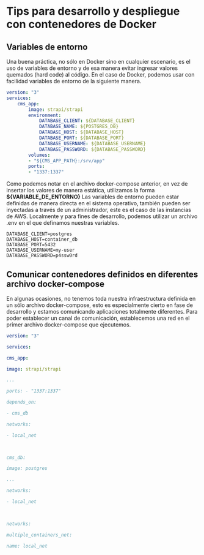 # Tips para desarrollo y despliegue con contenedores de Docker

## Variables de entorno
Una buena práctica, no sólo en Docker sino en cualquier escenario, es el uso de variables de entorno y de esa manera evitar ingresar valores quemados (hard code) al código.
En el caso de Docker, podemos usar con facilidad variables de entorno de la siguiente manera.
```yaml
version: "3"
services:
	cms_app:
		image: strapi/strapi
		environment:
			DATABASE_CLIENT: ${DATABASE_CLIENT}
			DATABASE_NAME: ${POSTGRES_DB}
			DATABASE_HOST: ${DATABASE_HOST}
			DATABASE_PORT: ${DATABASE_PORT}
			DATABASE_USERNAME: ${DATABASE_USERNAME}
			DATABASE_PASSWORD: ${DATABASE_PASSWORD}
		volumes:
		- "${CMS_APP_PATH}:/srv/app"
		ports:
		- "1337:1337"
```
Como podemos notar en el archivo docker-compose anterior, en vez de insertar los valores de manera estática, utilizamos la forma **${VARIABLE_DE_ENTORNO}**
Las variables de entorno pueden estar definidas de manera directa en el sistema operativo, también pueden ser inyectadas a través de un administrador, este es el caso de las instancias de AWS. Localmente y para fines de desarrollo, podemos utilizar un archivo .env en el que definamos nuestras variables.
```
DATABASE_CLIENT=postgres
DATABASE_HOST=container_db
DATABASE_PORT=5432
DATABASE_USERNAME=my-user
DATABASE_PASSWORD=p4ssw0rd
```
## Comunicar contenedores definidos en diferentes archivo docker-compose
En algunas ocasiones, no tenemos toda nuestra infraestructura definida en un sólo archivo docker-compose, esto es especialmente cierto en fase de desarrollo y estamos comunicando aplicaciones totalmente diferentes.
Para poder establecer un canal de comunicación, establecemos una red en el primer archivo docker-compose que ejecutemos.
```yaml
version: "3"

services:

cms_app:

image: strapi/strapi

...

ports: - "1337:1337"

depends_on:

- cms_db

networks:

- local_net

  

cms_db:

image: postgres

...

networks:

- local_net

  

networks:

multiple_containers_net:

name: local_net
```
<!--stackedit_data:
eyJoaXN0b3J5IjpbNDg2NDc2NTQ4LDc5ODEzNTI4NCw2NzMxMT
I4NTQsMTg4MDc1MDU0LC02NTA1NjU5MDFdfQ==
-->